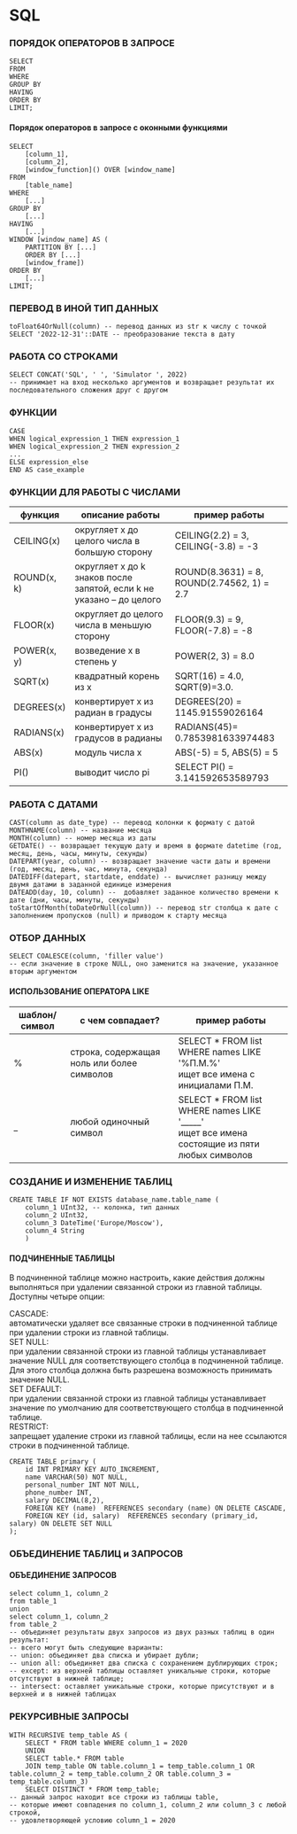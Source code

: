 # SQL

### ПОРЯДОК ОПЕРАТОРОВ В ЗАПРОСЕ

```
SELECT 
FROM 
WHERE 
GROUP BY 
HAVING 
ORDER BY 
LIMIT; 
```

#### Порядок операторов в запросе с оконными функциями
```
SELECT 
    [column_1], 
    [column_2],
    [window_function]() OVER [window_name]
FROM 
    [table_name]
WHERE 
    [...]
GROUP BY 
    [...]
HAVING 
    [...]
WINDOW [window_name] AS (
    PARTITION BY [...]
    ORDER BY [...]
    [window_frame])
ORDER BY 
    [...]
LIMIT;
```
### ПЕРЕВОД В ИНОЙ ТИП ДАННЫХ

```
toFloat64OrNull(column) -- перевод данных из str к числу с точкой
SELECT '2022-12-31'::DATE -- преобразование текста в дату
```

### РАБОТА СО СТРОКАМИ
```
SELECT CONCAT('SQL', ' ', 'Simulator ', 2022) 
-- принимает на вход несколько аргументов и возвращает результат их последовательного сложения друг с другом
```

### ФУНКЦИИ
```
CASE  
WHEN logical_expression_1 THEN expression_1
WHEN logical_expression_2 THEN expression_2
...
ELSE expression_else
END AS case_example
```

### ФУНКЦИИ ДЛЯ РАБОТЫ С ЧИСЛАМИ

| функция   | описание работы                                      | пример работы         |
| --------- | --------------------------------------------- | -------------- |
| CEILING(x) | округляет x до целого числа в большую сторону | CEILING(2.2) = 3,<br> CEILING(-3.8) = -3 |
| ROUND(x, k) | округляет x до k знаков после запятой, если k не указано – до целого | ROUND(8.3631) = 8,<br> ROUND(2.74562, 1) = 2.7 |
| FLOOR(x)  | округляет до целого числа в меньшую сторону | FLOOR(9.3) = 9,<br> FLOOR(-7.8) = -8 |
| POWER(x, y) | возведение x в степень y                        | POWER(2, 3) = 8.0 |
| SQRT(x)   | квадратный корень из x                          | SQRT(16) = 4.0,<br> SQRT(9)=3.0. |
| DEGREES(x) | конвертирует x из радиан в градусы     | DEGREES(20) = 1145.91559026164 |
| RADIANS(x) | конвертирует x из градусов в радианы  | RADIANS(45)= 0.7853981633974483 |
| ABS(x)    | модуль числа x                                 | ABS(-5) = 5, ABS(5) = 5 |
| PI()      | выводит число pi                            | SELECT PI() = 3.141592653589793 |


### РАБОТА С ДАТАМИ
```
CAST(column as date_type) -- перевод колонки к формату с датой
MONTHNAME(column) -- название месяца
MONTH(column) -- номер месяца из даты
GETDATE() -- возвращает текущую дату и время в формате datetime (год, месяц, день, часы, минуты, секунды)
DATEPART(year, column) -- возвращает значение части даты и времени (год, месяц, день, час, минута, секунда)
DATEDIFF(datepart, startdate, enddate) -- вычисляет разницу между двумя датами в заданной единице измерения
DATEADD(day, 10, column) --  добавляет заданное количество времени к дате (дни, часы, минуты, секунды)
toStartOfMonth(toDateOrNull(column)) -- перевод str столбца к дате с заполнением пропусков (null) и приводом к старту месяца
```
### ОТБОР ДАННЫХ
```
SELECT COALESCE(column, 'filler value') 
-- если значение в строке NULL, оно заменится на значение, указанное вторым аргументом

```
#### ИСПОЛЬЗОВАНИЕ ОПЕРАТОРА LIKE
| шаблон/символ | с чем совпадает? | пример работы | 
| ------------------------ | ------------------------- | -------------------------- |
| %     | строка, содержащая ноль или более символов      | SELECT * FROM list WHERE names LIKE '%П.М.%'<br>ищет все имена с инициалами П.М.     |
| _     | любой одиночный символ      | SELECT * FROM list WHERE names LIKE '_____'<br>ищет все имена состоящие из пяти любых символов     |

### СОЗДАНИЕ И ИЗМЕНЕНИЕ ТАБЛИЦ
```
CREATE TABLE IF NOT EXISTS database_name.table_name ( 
    column_1 UInt32, -- колонка, тип данных
    column_2 UInt32,
    column_3 DateTime('Europe/Moscow'),
    column_4 String
    ) 
```
#### ПОДЧИНЕННЫЕ ТАБЛИЦЫ

В подчиненной таблице можно настроить, какие действия должны выполняться при удалении связанной строки из главной таблицы.<br> Доступны четыре опции:

CASCADE:<br> автоматически удаляет все связанные строки в подчиненной таблице при удалении строки из главной таблицы.<br>
SET NULL:<br> при удалении связанной строки из главной таблицы устанавливает значение NULL для соответствующего столбца в подчиненной таблице. Для этого столбца должна быть разрешена возможность принимать значение NULL.<br>
SET DEFAULT:<br> при удалении связанной строки из главной таблицы устанавливает значение по умолчанию для соответствующего столбца в подчиненной таблице.<br>
RESTRICT:<br> запрещает удаление строки из главной таблицы, если на нее ссылаются строки в подчиненной таблице.<br>
```
CREATE TABLE primary (
    id INT PRIMARY KEY AUTO_INCREMENT, 
    name VARCHAR(50) NOT NULL, 
    personal_number INT NOT NULL,
    phone_number INT,
    salary DECIMAL(8,2), 
    FOREIGN KEY (name)  REFERENCES secondary (name) ON DELETE CASCADE,
    FOREIGN KEY (id, salary)  REFERENCES secondary (primary_id, salary) ON DELETE SET NULL
);
```
### ОБЪЕДИНЕНИЕ ТАБЛИЦ и ЗАПРОСОВ

#### ОБЪЕДИНЕНИЕ ЗАПРОСОВ
```
select column_1, column_2
from table_1
union
select column_1, column_2
from table_2
-- объединяет результаты двух запросов из двух разных таблиц в один результат:
-- всего могут быть следующие варианты:
-- union: объединяет два списка и убирает дубли;
-- union all: объединяет два списка с сохранением дублирующих строк;
-- except: из верхней таблицы оставляет уникальные строки, которые отсутствуют в нижней таблице;
-- intersect: оставляет уникальные строки, которые присутствуют и в верхней и в нижней таблицах
```
### РЕКУРСИВНЫЕ ЗАПРОСЫ
```
WITH RECURSIVE temp_table AS (
    SELECT * FROM table WHERE column_1 = 2020
    UNION
    SELECT table.* FROM table
    JOIN temp_table ON table.column_1 = temp_table.column_1 OR table.column_2 = temp_table.column_2 OR table.column_3 = temp_table.column_3)
    SELECT DISTINCT * FROM temp_table;
-- данный запрос находит все строки из таблицы table, 
-- которые имеют совпадения по column_1, column_2 или column_3 с любой строкой, 
-- удовлетворяющей условию column_1 = 2020
```
